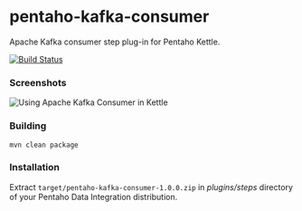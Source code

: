 pentaho-kafka-consumer
======================

Apache Kafka consumer step plug-in for Pentaho Kettle.

[![Build Status](https://travis-ci.org/RuckusWirelessIL/pentaho-kafka-consumer.png)](https://travis-ci.org/RuckusWirelessIL/pentaho-kafka-consumer)


### Screenshots ###

![Using Apache Kafka Consumer in Kettle](https://raw.github.com/RuckusWirelessIL/pentaho-kafka-consumer/master/doc/example.png)


### Building ###

```
mvn clean package
```

### Installation ###

Extract ```target/pentaho-kafka-consumer-1.0.0.zip``` in *plugins/steps* directory of your Pentaho Data Integration distribution.
